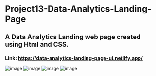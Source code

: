 # Project13-Data-Analytics-Landing-Page
## A Data Analytics Landing web page created using Html and CSS.

### Link: https://data-analytics-landing-page-ui.netlify.app/
![image](https://user-images.githubusercontent.com/48837703/210136939-8bb7d08d-dd65-40b3-85b2-15e30e67c133.png)
![image](https://user-images.githubusercontent.com/48837703/210136955-8482b09a-32ac-4719-806f-06373f83d1a3.png)
![image](https://user-images.githubusercontent.com/48837703/210136967-f97b891f-2086-4bf7-b7d2-9021b95ff1b0.png)
![image](https://user-images.githubusercontent.com/48837703/210136977-14b7a3c5-fac8-4e5c-ae8c-718ef82df77a.png)
